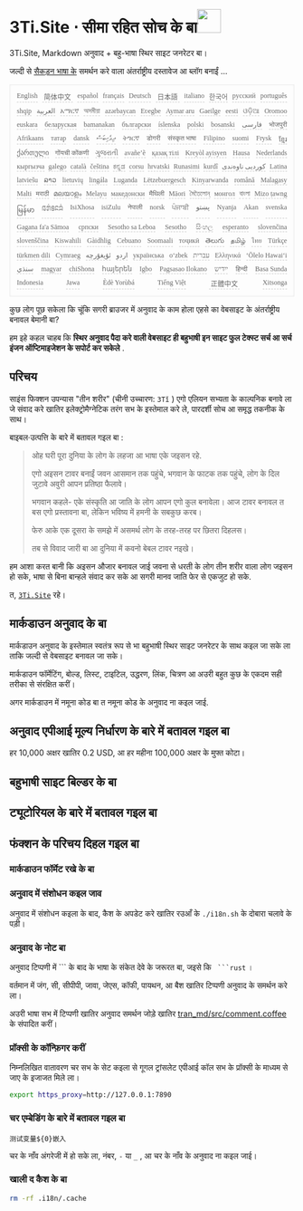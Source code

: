 <h1 style="justify-content:space-between">3Ti.Site ⋅ सीमा रहित सोच के बा<img src="//i-01.eu.org/3Ti/logo.svg" style="user-select:none;margin-top:-1px;width:42px"></h1>

3Ti.Site, Markdown अनुवाद + बहु-भाषा स्थिर साइट जनरेटर बा।

जल्दी से [सैकड़न भाषा के](https://github.com/i18n-site/node/blob/main/lang/src/index.js) समर्थन करे वाला अंतर्राष्ट्रीय दस्तावेज आ ब्लॉग बनाईं ...

<pre class="langli" style="display:flex;flex-wrap:wrap;background:transparent;border:1px solid #eee;font-size:12px;box-shadow:0 0 3px inset #eee;padding:12px 5px 4px 12px;justify-content:space-between;"><style>pre.langli i{font-weight:300;font-family:s;margin-right:7px;margin-bottom:8px;font-style:normal;color:#666;border-bottom:1px dashed #ccc;}</style><i>English</i><i> 简体中文 </i><i>español</i><i>français</i><i>Deutsch</i><i> 日本語 </i><i>italiano</i><i>한국어</i><i>русский</i><i>português</i><i>shqip</i><i>‫العربية‬</i><i>አማርኛ</i><i>অসমীয়া</i><i>azərbaycan</i><i>Eʋegbe</i><i>Aymar aru</i><i>Gaeilge</i><i>eesti</i><i>ଓଡ଼ିଆ</i><i>Oromoo</i><i>euskara</i><i>беларуская</i><i>bamanakan</i><i>български</i><i>íslenska</i><i>polski</i><i>bosanski</i><i>‫فارسی‬</i><i>भोजपुरी</i><i>Afrikaans</i><i>татар</i><i>dansk</i><i>‫ދިވެހިބަސް‬</i><i>ትግርኛ</i><i>डोगरी</i><i>संस्कृत भाषा</i><i>Filipino</i><i>suomi</i><i>Frysk</i><i>ខ្មែរ</i><i>ქართული</i><i>गोंयची कोंकणी</i><i>ગુજરાતી</i><i>avañe’ẽ</i><i>қазақ тілі</i><i>Kreyòl ayisyen</i><i>Hausa</i><i>Nederlands</i><i>кыргызча</i><i>galego</i><i>català</i><i>čeština</i><i>ಕನ್ನಡ</i><i>corsu</i><i>hrvatski</i><i>Runasimi</i><i>kurdî</i><i>‫کوردیی ناوەندی‬</i><i>Latina</i><i>latviešu</i><i>ລາວ</i><i>lietuvių</i><i>lingála</i><i>Luganda</i><i>Lëtzebuergesch</i><i>Kinyarwanda</i><i>română</i><i>Malagasy</i><i>Malti</i><i>मराठी</i><i>മലയാളം</i><i>Melayu</i><i>македонски</i><i>मैथिली</i><i>Māori</i><i>মৈতৈলোন্</i><i>монгол</i><i>বাংলা</i><i>Mizo ṭawng</i><i>မြန်မာ</i><i>𞄀𞄄𞄰𞄩𞄍𞄜𞄰</i><i>IsiXhosa</i><i>isiZulu</i><i>नेपाली</i><i>norsk</i><i>ਪੰਜਾਬੀ</i><i>‫پښتو‬</i><i>Nyanja</i><i>Akan</i><i>svenska</i><i>Gagana fa'a Sāmoa</i><i>српски</i><i>Sesotho sa Leboa</i><i>Sesotho</i><i>සිංහල</i><i>esperanto</i><i>slovenčina</i><i>slovenščina</i><i>Kiswahili</i><i>Gàidhlig</i><i>Cebuano</i><i>Soomaali</i><i>тоҷикӣ</i><i>తెలుగు</i><i>தமிழ்</i><i>ไทย</i><i>Türkçe</i><i>türkmen dili</i><i>Cymraeg</i><i>‫ئۇيغۇرچە‬</i><i>‫اردو‬</i><i>українська</i><i>o‘zbek</i><i>‫עברית‬</i><i>Ελληνικά</i><i>ʻŌlelo Hawaiʻi</i><i>‫سنڌي‬</i><i>magyar</i><i>chiShona</i><i>հայերեն</i><i>Igbo</i><i>Pagsasao Ilokano</i><i>‫ייִדיש‬</i><i>हिन्दी</i><i>Basa Sunda</i><i>Indonesia</i><i>Jawa</i><i>Èdè Yorùbá</i><i>Tiếng Việt</i><i> 正體中文 </i><i>Xitsonga</i></pre>

कुछ लोग पूछ सकेला कि चूंकि सगरी ब्राउजर में अनुवाद के काम होला एहसे का वेबसाइट के अंतर्राष्ट्रीय बनावल बेमानी बा?

हम इहे कहल चाहब कि **स्थिर अनुवाद पैदा करे वाली वेबसाइट ही बहुभाषी इन साइट फुल टेक्स्ट सर्च आ सर्च इंजन ऑप्टिमाइजेशन के सपोर्ट कर सकेले** .

## परिचय

साइंस फिक्शन उपन्यास &quot;तीन शरीर&quot; (चीनी उच्चारण: `3Tǐ` ) एगो एलियन सभ्यता के काल्पनिक बनावे ला जे संवाद करे खातिर इलेक्ट्रोमैग्नेटिक तरंग सभ के इस्तेमाल करे ले, पारदर्शी सोच आ समृद्ध तकनीक के साथ।

बाइबल·उत्पत्ति के बारे में बतावल गइल बा :

> ओह घरी पूरा दुनिया के लोग के लहजा आ भाषा एके जइसन रहे.
>
> एगो अइसन टावर बनाईं जवन आसमान तक पहुंचे, भगवान के फाटक तक पहुंचे, लोग के दिल जुटावे अवुरी आपन प्रतिष्ठा फैलावे।
>
> भगवान कहले- एके संस्कृति आ जाति के लोग आपन एगो कुल बनावेला। आज टावर बनावल त बस एगो प्रस्तावना बा, लेकिन भविष्य में हमनी के सबकुछ करब।
>
> फेरु आके एक दूसरा के समझे में असमर्थ लोग के तरह-तरह पर छितरा दिहलस।
>
> तब से विवाद जारी बा आ दुनिया में कवनो बेबल टावर नइखे।

हम आशा करत बानी कि अइसन औजार बनावल जाई जवना से धरती के लोग तीन शरीर वाला लोग जइसन हो सके, भाषा से बिना बान्हले संवाद कर सके आ सगरी मानव जाति फेर से एकजुट हो सके.

त, [`3Ti.Site`](//3Ti.Site) रहे।

## मार्कडाउन अनुवाद के बा

मार्कडाउन अनुवाद के इस्तेमाल स्वतंत्र रूप से भा बहुभाषी स्थिर साइट जनरेटर के साथ कइल जा सके ला ताकि जल्दी से वेबसाइट बनावल जा सके।

मार्कडाउन फॉर्मेटिंग, बोल्ड, लिस्ट, टाइटिल, उद्धरण, लिंक, चित्रण आ अउरी बहुत कुछ के एकदम सही तरीका से संरक्षित करीं।

अगर मार्कडाउन में नमूना कोड बा त नमूना कोड के अनुवाद ना कइल जाई.

## अनुवाद एपीआई मूल्य निर्धारण के बारे में बतावल गइल बा

हर 10,000 अक्षर खातिर 0.2 USD, आ हर महीना 100,000 अक्षर के मुफ्त कोटा।

## बहुभाषी साइट बिल्डर के बा

## ट्यूटोरियल के बारे में बतावल गइल बा

## फंक्शन के परिचय दिहल गइल बा

### मार्कडाउन फॉर्मेट रखे के बा

### अनुवाद में संशोधन कइल जाव

अनुवाद में संशोधन कइला के बाद, कैश के अपडेट करे खातिर रउआँ के `./i18n.sh` के दोबारा चलावे के पड़ी।

### अनुवाद के नोट बा

अनुवाद टिप्पणी में \``` के बाद के भाषा के संकेत देवे के जरूरत बा, जइसे कि ` ```rust` ।

वर्तमान में जंग, सी, सीपीपी, जावा, जेएस, कॉफी, पायथन, आ बैश खातिर टिप्पणी अनुवाद के समर्थन करे ला।

अउरी भाषा सभ में टिप्पणी खातिर अनुवाद समर्थन जोड़े खातिर [tran_md/src/comment.coffee](https://github.com/i18n-site/node/blob/main/tran_md/src/comment.coffee) के संपादित करीं।

### प्रॉक्सी के कॉन्फ़िगर करीं

निम्नलिखित वातावरण चर सभ के सेट कइला से गूगल ट्रांसलेट एपीआई कॉल सभ के प्रॉक्सी के माध्यम से जाए के इजाजत मिले ला।

```bash
export https_proxy=http://127.0.0.1:7890
```

### चर एम्बेडिंग के बारे में बतावल गइल बा

```
测试变量${0}嵌入
```

चर के नाँव अंगरेजी में हो सके ला, नंबर, `-` या `_` , आ चर के नाँव के अनुवाद ना कइल जाई।

### खाली द कैश के बा

```bash
rm -rf .i18n/.cache
```
